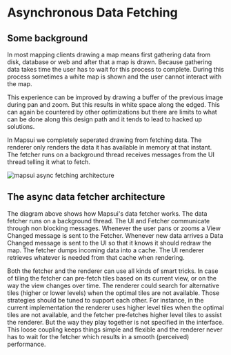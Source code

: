 # Asynchronous Data Fetching

## Some background

In most mapping clients drawing a map means first gathering data from disk, database or web and after that a map is drawn. Because gathering data takes time the user has to wait for this process to complete. During this process sometimes a white map is shown and the user cannot interact with the map. 

This experience can be improved by drawing a buffer of the previous image during pan and zoom. But this results in white space along the edged. This can again be countered by other optimizations but there are limits to what can be done along this design path and it tends to lead to hacked up solutions.

In Mapsui we completely seperated drawing from fetching data. The renderer only renders the data it has available in memory at that instant. The fetcher runs on a background thread receives messages from the UI thread telling it what to fetch.


![mapsui async fetching architecture](https://raw.githubusercontent.com/pauldendulk/Mapsui/master/Docs/Images/brutile_fetcher.png)
## The async data fetcher architecture

The diagram above shows how Mapsui's data fetcher works. The data fetcher runs on a background thread. The UI and Fetcher communicate through non blocking messages. Whenever the user pans or zooms a View Changed message is sent to the Fetcher. Whenever new data arrives a Data Changed message is sent to the UI so that it knows it should redraw the map. The fetcher dumps incoming data into a cache. The UI renderer retrieves whatever is needed from that cache when rendering.

Both the fetcher and the renderer can use all kinds of smart tricks. In case of tiling the fetcher can pre‐fetch tiles based on its current view, or on the way the view changes over time. The renderer could search for alternative tiles (higher or lower levels) when the optimal tiles are not available. Those strategies should be tuned to support each other. For instance, in the current implementation the renderer uses higher level tiles when the optimal tiles are not available, and the fetcher pre‐fetches higher level tiles to assist the renderer. But the way they play together is not specified in the interface. This loose coupling keeps things simple and flexible and the renderer never has to wait for the fetcher which results in a smooth (perceived) performance.
